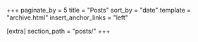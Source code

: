 +++
paginate_by = 5
title = "Posts"
sort_by = "date"
template = "archive.html"
insert_anchor_links = "left"

[extra]
section_path = "posts/"
+++